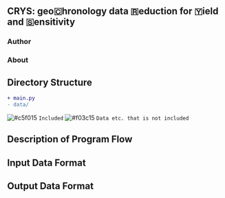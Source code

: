 ## CRYS: geo🇨hronology data 🇷eduction for 🇾ield and 🇸ensitivity

### Author

### About

## Directory Structure

```diff
+ main.py
- data/
```

![#c5f015](https://placehold.co/15x15/c5f015/c5f015.png) `Included` ![#f03c15](https://placehold.co/15x15/f03c15/f03c15.png) `Data etc. that is not included`

## Description of Program Flow

## Input Data Format

## Output Data Format

